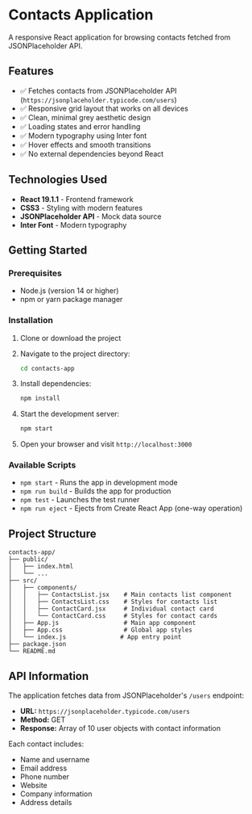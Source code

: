 # Contacts Application

A responsive React application for browsing contacts fetched from JSONPlaceholder API.

## Features

- ✅ Fetches contacts from JSONPlaceholder API (`https://jsonplaceholder.typicode.com/users`)
- ✅ Responsive grid layout that works on all devices
- ✅ Clean, minimal grey aesthetic design
- ✅ Loading states and error handling
- ✅ Modern typography using Inter font
- ✅ Hover effects and smooth transitions
- ✅ No external dependencies beyond React

## Technologies Used

- **React 19.1.1** - Frontend framework
- **CSS3** - Styling with modern features
- **JSONPlaceholder API** - Mock data source
- **Inter Font** - Modern typography

## Getting Started

### Prerequisites

- Node.js (version 14 or higher)
- npm or yarn package manager

### Installation

1. Clone or download the project
2. Navigate to the project directory:
   ```bash
   cd contacts-app
   ```

3. Install dependencies:
   ```bash
   npm install
   ```

4. Start the development server:
   ```bash
   npm start
   ```

5. Open your browser and visit `http://localhost:3000`

### Available Scripts

- `npm start` - Runs the app in development mode
- `npm run build` - Builds the app for production
- `npm test` - Launches the test runner
- `npm run eject` - Ejects from Create React App (one-way operation)

## Project Structure

```
contacts-app/
├── public/
│   ├── index.html
│   └── ...
├── src/
│   ├── components/
│   │   ├── ContactsList.jsx    # Main contacts list component
│   │   ├── ContactsList.css    # Styles for contacts list
│   │   ├── ContactCard.jsx     # Individual contact card
│   │   └── ContactCard.css     # Styles for contact cards
│   ├── App.js                  # Main app component
│   ├── App.css                 # Global app styles
│   └── index.js               # App entry point
├── package.json
└── README.md
```

## API Information

The application fetches data from JSONPlaceholder's `/users` endpoint:
- **URL:** `https://jsonplaceholder.typicode.com/users`
- **Method:** GET
- **Response:** Array of 10 user objects with contact information

Each contact includes:
- Name and username
- Email address
- Phone number
- Website
- Company information
- Address details
